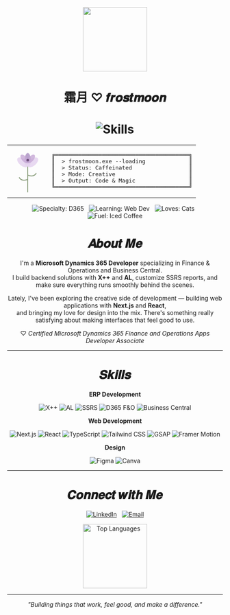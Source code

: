 <div align="center">
  <img src="https://imgur.com/dIDatBb.png" width="150"/>
  <H1>
  霜月 ♡ 𝒇𝒓𝒐𝒔𝒕𝒎𝒐𝒐𝒏 
  </H1>

<h1 align="center">
  <img src="https://readme-typing-svg.herokuapp.com?font=Satisfy&size=32&duration=2500&pause=500&color=D4BBDD&center=true&vCenter=true&width=435&lines=Skills+%26+Tools+;My+Tech+Stack;One+line+of+code+at+a+time+♡;Brewing+Magic" alt="Skills" />
</h1>

<table align="center" border="0">
<tr>
<td align="right" valign="middle">
<svg width="80" height="100" xmlns="http://www.w3.org/2000/svg">
  <!-- Stem -->
  <line x1="40" y1="100" x2="40" y2="40" stroke="#8B9E7D" stroke-width="2"/>
  
  <!-- Leaves -->
  <path d="M 40 70 Q 25 75 20 65" fill="none" stroke="#8B9E7D" stroke-width="2"/>
  <path d="M 40 60 Q 55 65 60 55" fill="none" stroke="#8B9E7D" stroke-width="2"/>
  
  <!-- Iris petals (3 falls - lower petals) -->
  <ellipse cx="40" cy="25" rx="8" ry="15" fill="#D4BBDD" opacity="0.9"/>
  <ellipse cx="28" cy="30" rx="8" ry="15" fill="#E6D5F0" opacity="0.9" transform="rotate(-50 28 30)"/>
  <ellipse cx="52" cy="30" rx="8" ry="15" fill="#E6D5F0" opacity="0.9" transform="rotate(50 52 30)"/>
  
  <!-- Iris standards (3 upper petals) -->
  <ellipse cx="40" cy="20" rx="6" ry="12" fill="#B39BC8" opacity="0.8"/>
  <ellipse cx="32" cy="22" rx="6" ry="12" fill="#C5A8D4" opacity="0.8" transform="rotate(-40 32 22)"/>
  <ellipse cx="48" cy="22" rx="6" ry="12" fill="#C5A8D4" opacity="0.8" transform="rotate(40 48 22)"/>
  
  <!-- Center -->
  <circle cx="40" cy="25" r="3" fill="#6B4C7A"/>
</svg>
</td>
<td>
<pre>
╔════════════════════════════════════════╗
║  > frostmoon.exe --loading             ║
║  > Status: Caffeinated                 ║
║  > Mode: Creative                      ║
║  > Output: Code & Magic                ║
╚════════════════════════════════════════╝
</pre>
</td>
</tr>
</table>

<div align="center">
    <p>
    <img src="https://img.shields.io/badge/Specialty-D365%20F&O%20💼-E6D5F0?style=for-the-badge&labelColor=D4BBDD&logoColor=white" alt="Specialty: D365"/>
    &nbsp;
    <img src="https://img.shields.io/badge/Learning-Web%20Dev%20🌐-F3EAF8?style=for-the-badge&labelColor=E6D5F0&color=F3EAF8" alt="Learning: Web Dev"/>
    &nbsp;
    <img src="https://img.shields.io/badge/Loves-Cats%20🐾-D4BBDD?style=for-the-badge&logoColor=white" alt="Loves: Cats"/>
    &nbsp;
    <img src="https://img.shields.io/badge/Fuel-Iced%20Coffee%20☕-C5A8D4?style=for-the-badge&logoColor=white" alt="Fuel: Iced Coffee"/>
  </p>
</div>

<H1 align="center">
  𝑨𝒃𝒐𝒖𝒕 𝑴𝒆
</H1>

<p align="center">
I'm a <b>Microsoft Dynamics 365 Developer</b> specializing in Finance & Operations and Business Central.<br/>
I build backend solutions with <b>X++</b> and <b>AL</b>, customize SSRS reports, and make sure everything runs smoothly behind the scenes.
</p>

<p align="center">
Lately, I've been exploring the creative side of development — building web applications with <b>Next.js</b> and <b>React</b>,<br/>
and bringing my love for design into the mix. There's something really satisfying about making interfaces that feel good to use.
</p>

<p align="center">
♡ <i>Certified Microsoft Dynamics 365 Finance and Operations Apps Developer Associate</i>
</p>

---

<H1 align="center">
  𝑺𝒌𝒊𝒍𝒍𝒔
</H1>

<p align="center">
  <b>ERP Development</b>
</p>
<p align="center">
    <img src="https://img.shields.io/badge/X++-D4BBDD?style=for-the-badge&logo=microsoft&logoColor=white" alt="X++"/>
    <img src="https://img.shields.io/badge/AL-D4BBDD?style=for-the-badge&logo=microsoft&logoColor=white" alt="AL"/>
    <img src="https://img.shields.io/badge/SSRS-D4BBDD?style=for-the-badge&logo=microsoft&logoColor=white" alt="SSRS"/>
    <img src="https://img.shields.io/badge/D365_F&O-D4BBDD?style=for-the-badge&logo=microsoft&logoColor=white" alt="D365 F&O"/>
    <img src="https://img.shields.io/badge/Business_Central-D4BBDD?style=for-the-badge&logo=microsoft&logoColor=white" alt="Business Central"/>
</p>

<p align="center">
  <b>Web Development</b>
</p>
<p align="center">
    <img src="https://img.shields.io/badge/Next.js-E6D5F0?style=for-the-badge&logo=nextdotjs&logoColor=6B4C7A" alt="Next.js"/>
    <img src="https://img.shields.io/badge/React-F3EAF8?style=for-the-badge&logo=react&logoColor=B39BC8" alt="React"/>
    <img src="https://img.shields.io/badge/TypeScript-E6D5F0?style=for-the-badge&logo=typescript&logoColor=6B4C7A" alt="TypeScript"/>
    <img src="https://img.shields.io/badge/Tailwind_CSS-D4BBDD?style=for-the-badge&logo=tailwind-css&logoColor=white" alt="Tailwind CSS"/>
    <img src="https://img.shields.io/badge/GSAP-E6D5F0?style=for-the-badge&logo=greensock&logoColor=6B4C7A" alt="GSAP"/>
    <img src="https://img.shields.io/badge/Framer_Motion-D4BBDD?style=for-the-badge&logo=framer&logoColor=white" alt="Framer Motion"/>
</p>

<p align="center">
  <b>Design</b>
</p>
<p align="center">
    <img src="https://img.shields.io/badge/Figma-E6D5F0?style=for-the-badge&logo=figma&logoColor=6B4C7A" alt="Figma"/>
    <img src="https://img.shields.io/badge/Canva-D4BBDD?style=for-the-badge&logo=canva&logoColor=white" alt="Canva"/>
</p>

---

<H1 align="center">
  𝑪𝒐𝒏𝒏𝒆𝒄𝒕 𝒘𝒊𝒕𝒉 𝑴𝒆
</H1>

<p align="center">
  <a href="https://linkedin.com/in/fatihahmuhd/" target="_blank"><img src="https://img.shields.io/badge/LinkedIn-D4BBDD?style=for-the-badge&logo=linkedin&logoColor=white" alt="LinkedIn"/></a>
  &nbsp;
  <a href="mailto:frostmoondev@gmail.com" target="_blank"><img src="https://img.shields.io/badge/Email-E6D5F0?style=for-the-badge&logo=gmail&logoColor=6B4C7A" alt="Email"/></a>
</p>

<p align="center">
    <img src="https://github-readme-stats.vercel.app/api/top-langs/?username=frostmoon-dev&layout=compact&hide_border=true&bg_color=FAF7FC&title_color=B39BC8&text_color=6B4C7A" alt="Top Languages" height="150">
</p>

---

<p align="center">
 <i>"Building things that work, feel good, and make a difference."</i>
</p>
